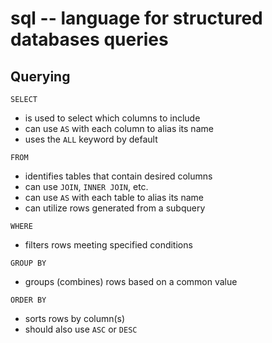sql -- language for structured databases queries
================================================

## Querying

`SELECT`
- is used to select which columns to include
- can use `AS` with each column to alias its name
- uses the `ALL` keyword by default

`FROM`
- identifies tables that contain desired columns
- can use `JOIN`, `INNER JOIN`, etc.
- can use `AS` with each table to alias its name
- can utilize rows generated from a subquery

`WHERE`
- filters rows meeting specified conditions

`GROUP BY`
- groups (combines) rows based on a common value

`ORDER BY`
- sorts rows by column(s)
- should also use `ASC` or `DESC`